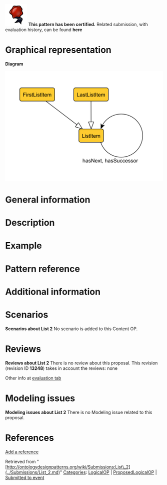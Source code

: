 [![](../images/thumb/b/b5/Certified.png/70px-Certified.png)](../Image/Certified.png.md "Certified.png") __This pattern has been certified.__
Related submission, with evaluation history, can be found __here__





#  Graphical representation


__Diagram__




[![Image:List.png](../images/6/67/List.png)](../Image/List.png.md "Image:List.png")




#  General information


  




#  Description


  




#  Example


  




#  Pattern reference


#  Additional information


#  Scenarios



__Scenarios about List 2__
No scenario is added to this Content OP.




#  Reviews



__Reviews about List 2__
There is no review about this proposal.
This revision (revision ID __13248__) takes in account the reviews: none


Other info at [evaluation tab](http://ontologydesignpatterns.org/wiki/index.php?title=Submissions:List_2&action=evaluation "http://ontologydesignpatterns.org/wiki/index.php?title=Submissions:List_2&action=evaluation")




  




#  Modeling issues



__Modeling issues about List 2__
There is no Modeling issue related to this proposal.




  




#  References


[Add a reference](index.php@title=Odp%253AAdd_reference&subject=Submissions%253AList+2.html "http://ontologydesignpatterns.org/wiki/index.php?title=Odp:Add_reference&subject=Submissions%3AList+2")


  






Retrieved from "[http://ontologydesignpatterns.org/wiki/Submissions:List\_2](../Submissions/List_2.md)"
 [Categories](http://ontologydesignpatterns.org/wiki/Special:Categories "Special:Categories"): [LogicalOP](../Category/LogicalOP.md "Category:LogicalOP") | [ProposedLogicalOP](../Category/ProposedLogicalOP.md "Category:ProposedLogicalOP") | [Submitted to event](../Category/Submitted_to_event.md "Category:Submitted to event")